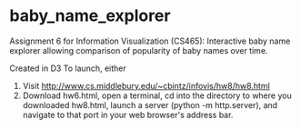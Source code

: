 # baby_name_explorer
Assignment 6 for Information Visualization (CS465): Interactive baby name explorer allowing comparison of popularity of baby names over time.

Created in D3
To launch, either
  1)  Visit http://www.cs.middlebury.edu/~cbintz/infovis/hw8/hw8.html
  2)  Download hw6.html, open a terminal, cd into the directory to where you downloaded hw8.html, launch a server (python -m http.server),     and navigate to that port in your web browser's address bar.
